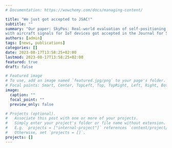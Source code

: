 ```yaml
---
# Documentation: https://wowchemy.com/docs/managing-content/

title: "We just got accepted to JSAC!"
subtitle: ""
summary: "Our paper: SkyPos: Real-world evaluation of self-positioning
with aircraft signals for IoT devices got accepted in the Journal for Selected Areas in Communications (JSAC). Details about will follow soon."
authors: [admin]
tags: [news, publications]
categories: []
date: 2023-08-17T13:58:25+02:00
lastmod: 2023-08-17T13:58:25+02:00
featured: true
draft: false

# Featured image
# To use, add an image named `featured.jpg/png` to your page's folder.
# Focal points: Smart, Center, TopLeft, Top, TopRight, Left, Right, BottomLeft, Bottom, BottomRight.
image:
  caption: ""
  focal_point: ""
  preview_only: false

# Projects (optional).
#   Associate this post with one or more of your projects.
#   Simply enter your project's folder or file name without extension.
#   E.g. `projects = ["internal-project"]` references `content/project/deep-learning/index.md`.
#   Otherwise, set `projects = []`.
projects: []
---
```

